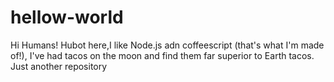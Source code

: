 # hellow-world
Hi Humans!
Hubot here,I like Node.js adn coffeescript (that's what I'm made of!),
I've had tacos on the moon and find them far superior to Earth tacos.
Just another repository

